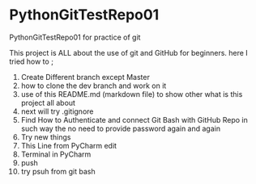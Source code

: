 # PythonGitTestRepo01
PythonGitTestRepo01 for practice of git

This project is ALL about the use of git and GitHub for beginners. here I tried how to ;
1. Create Different branch except Master 
2. how to clone the dev branch and work on it 
3. use of this README.md (markdown file) to show other what is this project all about 
4. next will try .gitignore
5. Find How to Authenticate and connect Git Bash with GitHub Repo in such way the no need to provide password again and again
6. Try new things 
7. This Line from PyCharm edit
8. Terminal in PyCharm
9. push
10. try psuh from git bash